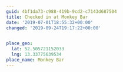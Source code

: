 ```yaml
---
guid: 4bf1da73-c988-419b-9cd2-c7143d687504
title: Checked in at Monkey Bar
date: '2019-07-01T18:55:32+00:00'
changed: '2019-09-24T19:17:22+00:00'


place_geo:
  lat: 52.505721152033
  lng: 13.33775639534
place_name: Monkey Bar
---
```


